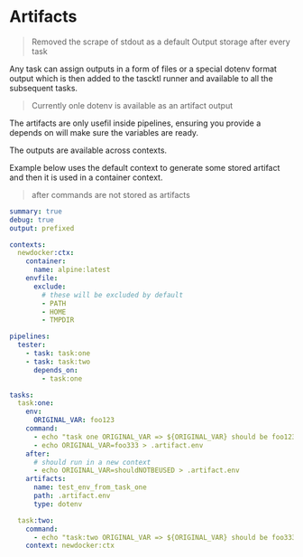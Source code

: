 # Artifacts

> Removed the scrape of stdout as a default Output storage after every task

Any task can assign outputs in a form of files or a special dotenv format output which is then added to the tascktl runner and available to all the subsequent tasks.

> Currently onle dotenv is available as an artifact output

The artifacts are only usefil inside pipelines, ensuring you provide a depends on will make sure the variables are ready.

The outputs are available across contexts.

Example below uses the default context to generate some stored artifact and then it is used in a container context.

> after commands are not stored as artifacts

```yaml
summary: true
debug: true
output: prefixed

contexts:
  newdocker:ctx:
    container:
      name: alpine:latest 
    envfile:
      exclude:
        # these will be excluded by default
        - PATH
        - HOME
        - TMPDIR

pipelines:
  tester:
    - task: task:one
    - task: task:two
      depends_on:
        - task:one

tasks:
  task:one:
    env:
      ORIGINAL_VAR: foo123
    command:
      - echo "task one ORIGINAL_VAR => ${ORIGINAL_VAR} should be foo123"
      - echo ORIGINAL_VAR=foo333 > .artifact.env
    after:
      # should run in a new context
      - echo ORIGINAL_VAR=shouldNOTBEUSED > .artifact.env
    artifacts:
      name: test_env_from_task_one
      path: .artifact.env
      type: dotenv

  task:two:
    command:
      - echo "task:two ORIGINAL_VAR => ${ORIGINAL_VAR} should be foo333"
    context: newdocker:ctx
```
